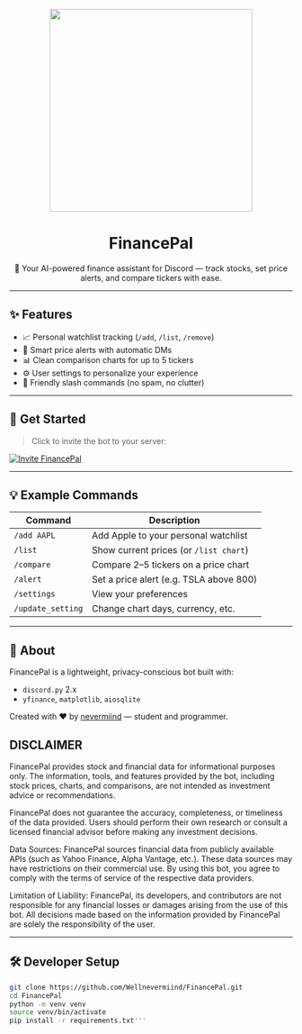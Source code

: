 <p align="center">
  <img src="https://media.discordapp.net/attachments/859845219163176961/1370943923714916496/FinancePal_Logo_Final.png?ex=6825f3c6&is=6824a246&hm=5028aeb13080ccc45263116b708455e7c2f09fc7dbc399244b57dd1efff0ea49&=&format=webp&quality=lossless&width=1008&height=1008" width="360" />
</p>

<h1 align="center">FinancePal</h1>

<p align="center">
  🤖 Your AI-powered finance assistant for Discord — track stocks, set price alerts, and compare tickers with ease.
</p>

---

## ✨ Features

- 📈 Personal watchlist tracking (`/add`, `/list`, `/remove`)
- 🔔 Smart price alerts with automatic DMs
- 📊 Clean comparison charts for up to 5 tickers
- ⚙️ User settings to personalize your experience
- 💬 Friendly slash commands (no spam, no clutter)

---

## 🚀 Get Started

> Click to invite the bot to your server:

[![Invite FinancePal](https://img.shields.io/badge/Invite-FinancePal-745fed?style=for-the-badge&logo=discord)](https://discord.com/oauth2/authorize?client_id=1370900483174174780&permissions=274878265344&scope=bot+applications.commands)

---

## 💡 Example Commands

| Command          | Description                                   |
|------------------|-----------------------------------------------|
| `/add AAPL`      | Add Apple to your personal watchlist          |
| `/list`          | Show current prices (or `/list chart`)        |
| `/compare`       | Compare 2–5 tickers on a price chart          |
| `/alert`         | Set a price alert (e.g. TSLA above 800)       |
| `/settings`      | View your preferences                         |
| `/update_setting`| Change chart days, currency, etc.             |

---

## 🧠 About

FinancePal is a lightweight, privacy-conscious bot built with:
- `discord.py` 2.x
- `yfinance`, `matplotlib`, `aiosqlite`

Created with ❤️ by [nevermiind](https://github.com/Wellnevermiind) — student and programmer.

## DISCLAIMER
FinancePal provides stock and financial data for informational purposes only. The information, tools, and features provided by the bot, including stock prices, charts, and comparisons, are not intended as investment advice or recommendations.

FinancePal does not guarantee the accuracy, completeness, or timeliness of the data provided. Users should perform their own research or consult a licensed financial advisor before making any investment decisions.

Data Sources: FinancePal sources financial data from publicly available APIs (such as Yahoo Finance, Alpha Vantage, etc.). These data sources may have restrictions on their commercial use. By using this bot, you agree to comply with the terms of service of the respective data providers.

Limitation of Liability: FinancePal, its developers, and contributors are not responsible for any financial losses or damages arising from the use of this bot. All decisions made based on the information provided by FinancePal are solely the responsibility of the user.

---

## 🛠️ Developer Setup

```bash
git clone https://github.com/Wellnevermiind/FinancePal.git
cd FinancePal
python -m venv venv
source venv/bin/activate
pip install -r requirements.txt'''
